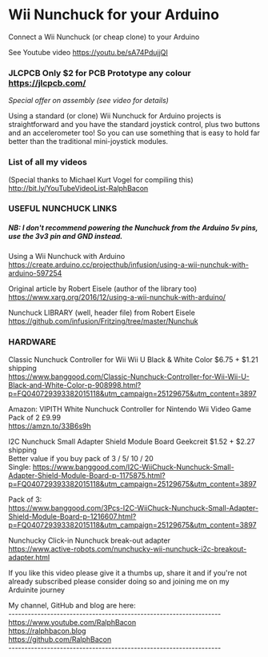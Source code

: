 # Wii Nunchuck for your Arduino
Connect a Wii Nunchuck (or cheap clone) to your Arduino

See Youtube video https://youtu.be/sA74PdujjQI

### JLCPCB Only $2 for PCB Prototype any colour https://jlcpcb.com/
*Special offer on assembly (see video for details)*

Using a standard (or clone) Wii Nunchuck for Arduino projects is straightforward and you have the standard joystick control, plus two buttons and an accelerometer too! So you can use something that is easy to hold far better than the traditional mini-joystick modules.

### List of all my videos
(Special thanks to Michael Kurt Vogel for compiling this)  
http://bit.ly/YouTubeVideoList-RalphBacon


### USEFUL NUNCHUCK LINKS

##### NB: I don't recommend powering the Nunchuck from the Arduino 5v pins, use the 3v3 pin and GND instead.

Using a Wii Nunchuck with Arduino  
https://create.arduino.cc/projecthub/infusion/using-a-wii-nunchuk-with-arduino-597254

Original article by Robert Eisele (author of the library too)  
https://www.xarg.org/2016/12/using-a-wii-nunchuk-with-arduino/  

Nunchuck LIBRARY (well, header file) from Robert Eisele  
https://github.com/infusion/Fritzing/tree/master/Nunchuk  


### HARDWARE

Classic Nunchuck Controller for Wii Wii U Black & White Color $6.75 + $1.21 shipping  
https://www.banggood.com/Classic-Nunchuck-Controller-for-Wii-Wii-U-Black-and-White-Color-p-908998.html?p=FQ040729393382015118&utm_campaign=25129675&utm_content=3897

Amazon: VIPITH White Nunchuck Controller for Nintendo Wii Video Game Pack of 2 £9.99  
https://amzn.to/33B6s9h

I2C Nunchuck Small Adapter Shield Module Board Geekcreit $1.52 + $2.27 shipping  
Better value if you buy pack of 3 / 5/ 10 / 20  
Single:
https://www.banggood.com/I2C-WiiChuck-Nunchuck-Small-Adapter-Shield-Module-Board-p-1175875.html?p=FQ040729393382015118&utm_campaign=25129675&utm_content=3897

Pack of 3:  
https://www.banggood.com/3Pcs-I2C-WiiChuck-Nunchuck-Small-Adapter-Shield-Module-Board-p-1216607.html?p=FQ040729393382015118&utm_campaign=25129675&utm_content=3897

Nunchucky Click-in Nunchuck break-out adapter  
https://www.active-robots.com/nunchucky-wii-nunchuck-i2c-breakout-adapter.html  


If you like this video please give it a thumbs up, share it and if you're not already subscribed please consider doing so and joining me on my Arduinite journey  

My channel, GitHub and blog are here:  
\------------------------------------------------------------------  
https://www.youtube.com/RalphBacon  
https://ralphbacon.blog  
https://github.com/RalphBacon  
\------------------------------------------------------------------
